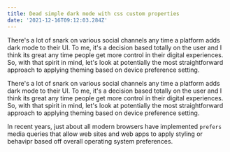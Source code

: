 ```yaml
---
title: Dead simple dark mode with css custom properties
date: '2021-12-16T09:12:03.284Z'
---
```


There's a lot of snark on various social channels any time a platform adds dark mode to their UI. To me, it's a decision based totally on the user and I think its great any time people get more control in their digital experiences. So, with that spirit in mind, let's look at potentially the most straightforward approach to applying theming based on device preference setting.

<!-- more -->

There's a lot of snark on various social channels any time a platform adds dark mode to their UI. To me, it's a decision based totally on the user and I think its great any time people get more control in their digital experiences. So, with that spirit in mind, let's look at potentially the most straightforward approach to applying theming based on device preference setting.

In recent years, just about all modern browsers have implemented `prefers` media queries that allow web sites and web apps to apply styling or behavipr based off overall operating system preferences.
